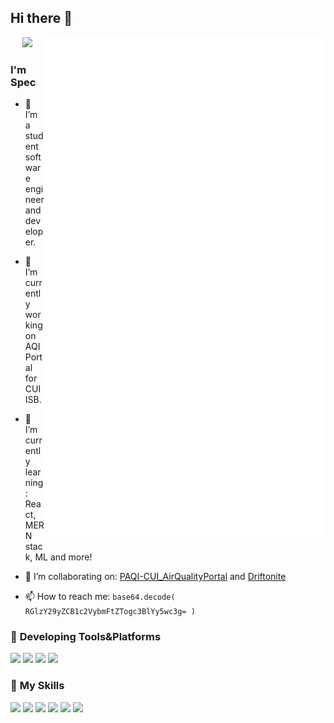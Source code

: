 ## Hi there 👋
<a>
  <img align="right" width="450px" src="./github-metrics.svg" />
</a>

<p align="center">
  <img width="300px" src="https://github-readme-stats.vercel.app/api/top-langs/?username=spectrewolf8&layout=compact&theme=dark"></img>
</p>

### I'm **Spec**

- 🗿  I’m a student software engineer and developer.

- 🔭 I’m currently working on AQI Portal for CUI ISB.

- 🌱 I’m currently learning: React, MERN stack, ML and more!

- 👯 I’m collaborating on: [PAQI-CUI_AirQualityPortal](https://github.com/Spectrewolf8/PAQI-CUI_AirQualityPortal) and [Driftonite](https://github.com/Spectrewolf8/Driftonite)

- 📫 How to reach me:
  ```base64.decode( RGlzY29yZCB1c2VybmFtZTogc3BlYy5wc3g= )```


### 🚉 **Developing Tools&Platforms**

![](https://img.shields.io/badge/Arch_Linux-1793D1?style=plastic-square&logo=arch-linux&logoColor=white)
![](https://img.shields.io/badge/Windows-000000?style=plastic-square&logo=windows&logoColor=white)
![](https://img.shields.io/badge/Visual_Studio_Code-0078D4?style=plastic-square&logo=visual%20studio%20code&logoColor=white)
![](https://img.shields.io/badge/PyCharm-000000.svg?&style=plastic-square&logo=PyCharm&logoColor=white)


### 🌟 **My Skills**  

![](https://img.shields.io/badge/-Git-f05032?style=plastic-square&logo=git&logoColor=fff)
![](https://img.shields.io/badge/-Linux-fcc624?style=plastic-square&logo=Linux&logoColor=fff)
![](https://img.shields.io/badge/Python-14354C?style=plastic-square&logo=python&logoColor=white)
![](https://img.shields.io/badge/-JavaScript-f0db4f?style=plastic-square&logo=javascript&logoColor=000)
![](https://img.shields.io/badge/Flask-000000?style=plastic-square&logo=flask&logoColor=white)
![](https://img.shields.io/badge/Django-000000?style=plastic-square&logo=django&logoColor=white)
